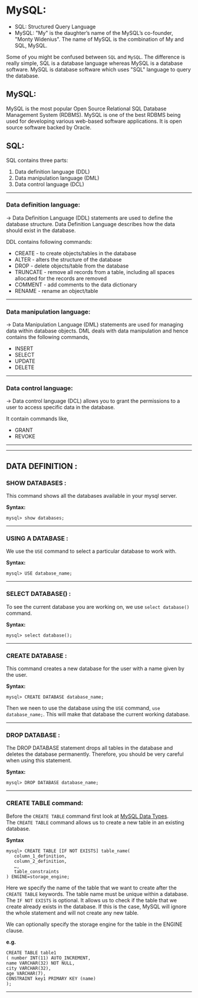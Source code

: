 # MySQL:

- SQL: Structured Query Language
- MySQL: "My" is the daughter’s name of the MySQL’s co-founder, "Monty Widenius". The name of MySQL is the combination of My and SQL, MySQL.

Some of you might be confused between `SQL` and `MySQL`. The difference is really simple, SQL is a database language whereas MySQL is a database software. MySQL is database software which uses "SQL" language to query the database.  

## MySQL: 

MySQL is the most popular Open Source Relational SQL Database Management System (RDBMS). MySQL is one of the best RDBMS being used for developing various web-based software applications. It is open source software backed by Oracle.  

## SQL:
SQL contains three parts:  
1. Data definition language (DDL)
2. Data manipulation language (DML)
3. Data control language (DCL)  

---  

### Data definition language:
-> Data Definition Language (DDL) statements are used to define the database structure. Data Definition Language  describes how the data should exist in the database.  

DDL contains following commands:
- CREATE - to create objects/tables in the database
- ALTER - alters the structure of the database
- DROP - delete objects/table from the database
- TRUNCATE - remove all records from a table, including all spaces allocated for the records are removed
- COMMENT - add comments to the data dictionary
- RENAME - rename an object/table  
---
### Data manipulation language:
-> Data Manipulation Language (DML) statements are used for managing data within database objects. DML deals with data manipulation and hence contains the following commands,  

- INSERT
- SELECT
- UPDATE
- DELETE  
---
### Data control language:
-> Data control language (DCL) allows you to grant the permissions to a user to access specific data in the database.  

It contain commands like,  
- GRANT
- REVOKE  

---
---

## DATA DEFINITION :

### SHOW DATABASES :
This command shows all the databases available in your mysql server.  

**Syntax:**
```mysql
mysql> show databases;
```
---

### USING A DATABASE :
We use the `USE` command to select a particular database to work with.  

**Syntax:**
```mysql
mysql> USE database_name;
```
---

### SELECT DATABASE() :
To see the current database you are working on, we use `select database()` command.

**Syntax:**  
```mysql
mysql> select database();
```
---

### CREATE DATABASE :
This command creates a new database for the user with a name given by the user.

**Syntax:**  
```mysql
mysql> CREATE DATABASE database_name;
```

Then we neen to use the database using the `USE` command, `use database_name;`. This will make that database the current working database.   

---

### DROP DATABASE :
The DROP DATABASE statement drops all tables in the database and deletes the database permanently. Therefore, you should be very careful when using this statement.  

**Syntax:**
```mysql
mysql> DROP DATABASE database_name;
```
---

### CREATE TABLE command:
Before the `CREATE TABLE` command first look at [MySQL Data Types](https://github.com/amitkumarsaw/mysql/tree/master/mysql_datatypes).  
The `CREATE TABLE` command allows us to create a new table in an existing database.  

**Syntax**  
```mysql
mysql> CREATE TABLE [IF NOT EXISTS] table_name(
   column_1_definition,
   column_2_definition,
   …,
   table_constraints
) ENGINE=storage_engine;
```
Here we specify the name of the table that we want to create after the `CREATE TABLE` keywords. The table name must be unique within a database. The `IF NOT EXISTS` is optional. It allows us to check if the table that we create already exists in the database. If this is the case, MySQL will ignore the whole statement and will not create any new table.  

We can optionally specify the storage engine for the table in the ENGINE clause.  

**e.g.**  
```mysql
CREATE TABLE table1
( number INT(11) AUTO_INCREMENT,
name VARCHAR(32) NOT NULL,
city VARCHAR(32),
age VARCHAR(7),
CONSTRAINT key1 PRIMARY KEY (name)
);
```
---

























